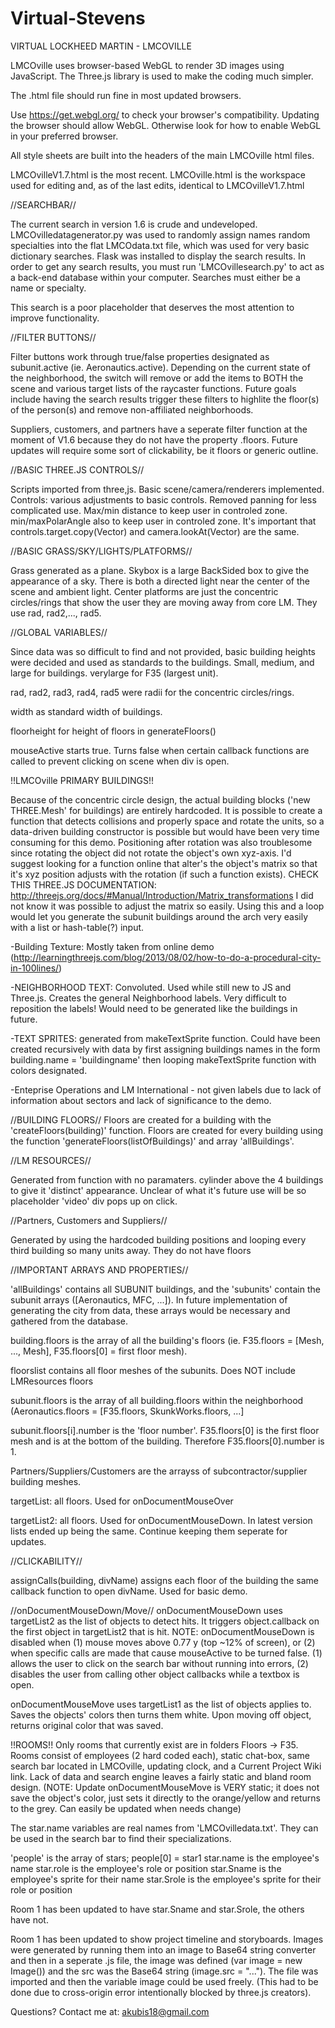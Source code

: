 # Virtual-Stevens
VIRTUAL LOCKHEED MARTIN - LMCOVILLE

LMCOville uses browser-based WebGL to render 3D images using JavaScript. The Three.js library is used to make the
coding much simpler.

The .html file should run fine in most updated browsers. 

Use https://get.webgl.org/ to check your browser's compatibility. Updating the browser should allow WebGL. Otherwise
look for how to enable WebGL in your preferred browser.

All style sheets are built into the headers of the main LMCOville html files.

LMCOvilleV1.7.html is the most recent. LMCOville.html is the workspace used for editing and, as of the last edits,
identical to LMCOvilleV1.7.html

//SEARCHBAR//

The current search in version 1.6 is crude and undeveloped. LMCOvilledatagenerator.py was used to randomly assign
names random specialties into the flat LMCOdata.txt file, which was used for very basic dictionary searches.
Flask was installed to display the search results. In order to get any search results, you must run
'LMCOvillesearch.py' to act as a back-end database within your computer. Searches must either be a name or
specialty.

This search is a poor placeholder that deserves the most attention to improve functionality.


//FILTER BUTTONS//

Filter buttons work through true/false properties designated as subunit.active (ie. Aeronautics.active). Depending
on the current state of the neighborhood, the switch will remove or add the items to BOTH the scene and various
target lists of the raycaster functions. Future goals include having the search results trigger these filters to
highlite the floor(s) of the person(s) and remove non-affiliated neighborhoods.

Suppliers, customers, and partners have a seperate filter function at the moment of V1.6 because they do not have
the property .floors. Future updates will require some sort of clickability, be it floors or generic outline.


//BASIC THREE.JS CONTROLS//

Scripts imported from three,js. Basic scene/camera/renderers implemented.
Controls: various adjustments to basic controls. Removed panning for less complicated use. Max/min distance to
keep user in controled zone. min/maxPolarAngle also to keep user in controled zone. It's important that
controls.target.copy(Vector) and camera.lookAt(Vector) are the same.


//BASIC GRASS/SKY/LIGHTS/PLATFORMS//

Grass generated as a plane. Skybox is a large BackSided box to give the appearance of a sky. There is both a
directed light near the center of the scene and ambient light. Center platforms are just the concentric circles/rings
that show the user they are moving away from core LM. They use rad, rad2,..., rad5.


//GLOBAL VARIABLES//

Since data was so difficult to find and not provided, basic building heights were decided and used as standards
to the buildings. Small, medium, and large for buildings. verylarge for F35 (largest unit).

rad, rad2, rad3, rad4, rad5 were radii for the concentric circles/rings.

width as standard width of buildings.

floorheight for height of floors in generateFloors()

mouseActive starts true. Turns false when certain callback functions are called to prevent clicking on scene when div
is open.


!!LMCOville PRIMARY BUILDINGS!!

Because of the concentric circle design, the actual building blocks ('new THREE.Mesh' for buildings) are entirely
hardcoded. It is possible to create a function that detects collisions and properly space and rotate the units, so
a data-driven building constructor is possible but would have been very time consuming for this demo. Positioning after
rotation was also troublesome since rotating the object did not rotate the object's own xyz-axis. I'd suggest looking
for a  function online that alter's the object's matrix so that it's xyz position adjusts with the rotation (if such
a function exists). CHECK THIS THREE.JS DOCUMENTATION: http://threejs.org/docs/#Manual/Introduction/Matrix_transformations
I did not know it was possible to adjust the matrix so easily. Using this and a loop would let you generate the subunit
buildings around the arch very easily with a list or hash-table(?) input.


-Building Texture: Mostly taken from online demo (http://learningthreejs.com/blog/2013/08/02/how-to-do-a-procedural-city-in-100lines/)

-NEIGHBORHOOD TEXT: Convoluted. Used while still new to JS and Three.js. Creates the general Neighborhood
labels. Very difficult to reposition the labels! Would need to be generated like the buildings in future.

-TEXT SPRITES: generated from makeTextSprite function. Could have been created recursively with data by first assigning buildings
names in the form building.name = 'buildingname' then looping makeTextSprite function with colors designated.

-Enteprise Operations and LM International - not given labels due to lack of information about sectors and lack of 
significance to the demo.


//BUILDING FLOORS//
Floors are created for a building with the 'createFloors(building)' function. 
Floors are created for every building using the function 'generateFloors(listOfBuildings)' and array 'allBuildings'.


//LM RESOURCES//

Generated from function with no paramaters. cylinder above the 4 buildings to give it 'distinct' appearance. Unclear of
what it's future use will be so placeholder 'video' div pops up on click.


//Partners, Customers and Suppliers//

Generated by using the hardcoded building positions and looping every third building so many units away. They do not have floors


//IMPORTANT ARRAYS AND PROPERTIES//

'allBuildings' contains all SUBUNIT buildings, and the 'subunits' contain the subunit arrays ([Aeronautics, MFC, ...]).
In future implementation of generating the city from data, these arrays would be necessary and gathered from the database.

building.floors is the array of all the building's floors (ie. F35.floors = [Mesh, ..., Mesh], F35.floors[0] = first floor mesh).

floorslist contains all floor meshes of the subunits. Does NOT include LMResources floors

subunit.floors is the array of all building.floors within the neighborhood (Aeronautics.floors = [F35.floors, SkunkWorks.floors, ...]

subunit.floors[i].number is the 'floor number'. F35.floors[0] is the first floor mesh and is at the bottom of the building.
Therefore F35.floors[0].number is 1.

Partners/Suppliers/Customers are the arrayss of subcontractor/supplier building meshes.

targetList: all floors. Used for onDocumentMouseOver

targetList2: all floors. Used for onDocumentMouseDown. In latest version lists ended up being the same. Continue
keeping them seperate for updates.



//CLICKABILITY//

assignCalls(building, divName) assigns each floor of the building the same callback function to open divName. Used
for basic demo.


//onDocumentMouseDown/Move//
onDocumentMouseDown uses targetList2 as the list of objects to detect hits. It triggers object.callback on the first object in
targetList2 that is hit. NOTE: onDocumentMouseDown is disabled when (1) mouse moves above 0.77 y (top ~12% of screen),
or (2) when specific calls are made that cause mouseActive to be turned false. (1) allows the user to click on the search bar
without running into errors, (2) disables the user from calling other object callbacks while a textbox is open.


onDocumentMouseMove uses targetList1 as the list of objects applies to. Saves the objects' colors then turns them
white. Upon moving off object, returns original color that was saved.


!!ROOMS!!
Only rooms that currently exist are in folders Floors -> F35. Rooms consist of employees (2 hard coded each), static chat-box,
same search bar located in LMCOville, updating clock, and a Current Project Wiki link. Lack of data and search engine leaves a
fairly static and bland room design. (NOTE: Update onDocumentMouseMove is VERY static; it does not save the
object's color, just sets it directly to the orange/yellow and returns to the grey. Can easily be updated when
needs change)


The star.name variables are real names from 'LMCOvilledata.txt'. They can be used in the search bar to find their
specializations.

'people' is the array of stars; people[0] = star1
star.name is the employee's name
star.role is the employee's role or position
star.Sname is the employee's sprite for their name
star.Srole is the employee's sprite for their role or position

Room 1 has been updated to have star.Sname and star.Srole, the others have not.

Room 1 has been updated to show project timeline and storyboards. Images were generated by running them into an image to Base64 string converter
and then in a seperate .js file, the image was defined (var image = new Image()) and the src was the Base64 string (image.src = "...").
The file was imported and then the variable image could be used freely. (This had to be done due to cross-origin error intentionally
blocked by three.js creators).


Questions? Contact me at:
akubis18@gmail.com

